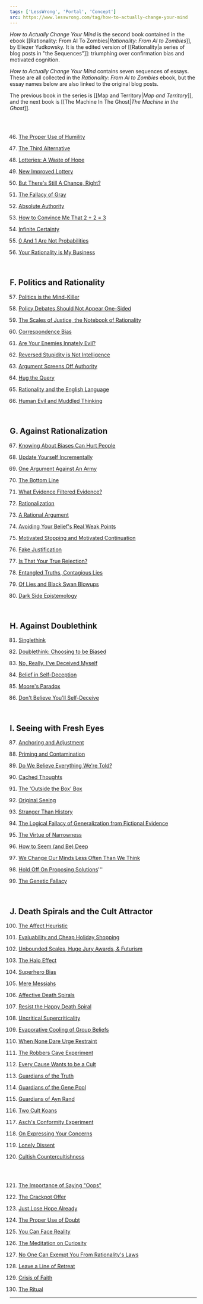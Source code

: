 ```yaml
---
tags: ['LessWrong', 'Portal', 'Concept']
src: https://www.lesswrong.com/tag/how-to-actually-change-your-mind
---
```


*How to Actually Change Your Mind* is the second book contained in the ebook [[Rationality: From AI To Zombies|*Rationality: From AI to Zombies*]], by Eliezer Yudkowsky. It is the edited version of [[Rationality|a series of blog posts in "the Sequences"]]: triumphing over confirmation bias and motivated cognition.

*How to Actually Change Your Mind* contains seven sequences of essays. These are all collected in the *Rationality: From AI to Zombies* ebook, but the essay names below are also linked to the original blog posts.

The previous book in the series is [[Map and Territory|*Map and Territory*]], and the next book is [[The Machine In The Ghost|*The Machine in the Ghost*]].

 

## 
46. [The Proper Use of Humility](http://lesswrong.com/lw/gq/the_proper_use_of_humility/)

47. [The Third Alternative](http://lesswrong.com/lw/hu/the_third_alternative/)

48. [Lotteries: A Waste of Hope](http://lesswrong.com/lw/hl/lotteries_a_waste_of_hope/)

49. [New Improved Lottery](http://lesswrong.com/lw/hm/new_improved_lottery/)

50. [But There's Still A Chance, Right?](http://lesswrong.com/lw/ml/but_theres_still_a_chance_right/)

51. [The Fallacy of Gray](http://lesswrong.com/lw/mm/the_fallacy_of_gray/)

52. [Absolute Authority](http://lesswrong.com/lw/mn/absolute_authority/)

53. [How to Convince Me That 2 + 2 = 3](http://lesswrong.com/lw/jr/how_to_convince_me_that_2_2_3/)

54. [Infinite Certainty](http://lesswrong.com/lw/mo/infinite_certainty/)

55. [0 And 1 Are Not Probabilities](http://lesswrong.com/lw/mp/0_and_1_are_not_probabilities/)

56. [Your Rationality is My Business](http://lesswrong.com/lw/hn/your_rationality_is_my_business/)

 

## F. Politics and Rationality
57. [Politics is the Mind-Killer](http://lesswrong.com/lw/gw/politics_is_the_mindkiller/)

58. [Policy Debates Should Not Appear One-Sided](http://lesswrong.com/lw/gz/policy_debates_should_not_appear_onesided/)

59. [The Scales of Justice, the Notebook of Rationality](http://lesswrong.com/lw/h1/the_scales_of_justice_the_notebook_of_rationality/)

60. [Correspondence Bias](http://lesswrong.com/lw/hz/correspondence_bias/)

61. [Are Your Enemies Innately Evil?](http://lesswrong.com/lw/i0/are_your_enemies_innately_evil/)

62. [Reversed Stupidity is Not Intelligence](http://lesswrong.com/lw/lw/reversed_stupidity_is_not_intelligence/)

63. [Argument Screens Off Authority](http://lesswrong.com/lw/lx/argument_screens_off_authority/)

64. [Hug the Query](http://lesswrong.com/lw/ly/hug_the_query/)

65. [Rationality and the English Language](http://lesswrong.com/lw/jc/rationality_and_the_english_language/)

66. [Human Evil and Muddled Thinking](http://lesswrong.com/lw/jd/human_evil_and_muddled_thinking/)

 

## G. Against Rationalization
67. [Knowing About Biases Can Hurt People](http://lesswrong.com/lw/he/knowing_about_biases_can_hurt_people/)

68. [Update Yourself Incrementally](http://lesswrong.com/lw/ij/update_yourself_incrementally/)

69. [One Argument Against An Army](http://lesswrong.com/lw/ik/one_argument_against_an_army/)

70. [The Bottom Line](http://lesswrong.com/lw/js/the_bottom_line/)

71. [What Evidence Filtered Evidence?](http://lesswrong.com/lw/jt/what_evidence_filtered_evidence/)

72. [Rationalization](http://lesswrong.com/lw/ju/rationalization/)

73. [A Rational Argument](http://lesswrong.com/lw/jw/a_rational_argument/)

74. [Avoiding Your Belief's Real Weak Points](http://lesswrong.com/lw/jy/avoiding_your_beliefs_real_weak_points/)

75. [Motivated Stopping and Motivated Continuation](http://lesswrong.com/lw/km/motivated_stopping_and_motivated_continuation/)

76. [Fake Justification](http://lesswrong.com/lw/kq/fake_justification/)

77. [Is That Your True Rejection?](http://lesswrong.com/lw/wj/is_that_your_true_rejection/)

78. [Entangled Truths, Contagious Lies](http://lesswrong.com/lw/uw/entangled_truths_contagious_lies/)

79. [Of Lies and Black Swan Blowups](http://lesswrong.com/lw/9a/of_lies_and_black_swan_blowups/)

80. [Dark Side Epistemology](http://lesswrong.com/lw/uy/dark_side_epistemology/)

 

## H. Against Doublethink
81. [Singlethink](http://lesswrong.com/lw/k0/singlethink/)

82. [Doublethink: Choosing to be Biased](http://lesswrong.com/lw/je/doublethink_choosing_to_be_biased/)

83. [No, Really, I've Deceived Myself](http://lesswrong.com/lw/r/no_really_ive_deceived_myself/)

84. [Belief in Self-Deception](http://lesswrong.com/lw/s/belief_in_selfdeception/)

85. [Moore's Paradox](http://lesswrong.com/lw/1f/moores_paradox/)

86. [Don't Believe You'll Self-Deceive](http://lesswrong.com/lw/1o/dont_believe_youll_selfdeceive/)

 

## I. Seeing with Fresh Eyes
87. [Anchoring and Adjustment](http://lesswrong.com/lw/j7/anchoring_and_adjustment/)

88. [Priming and Contamination](http://lesswrong.com/lw/k3/priming_and_contamination/)

89. [Do We Believe Everything We're Told?](http://lesswrong.com/lw/k4/do_we_believe_everything_were_told/)

90. [Cached Thoughts](http://lesswrong.com/lw/k5/cached_thoughts/)

91. [The 'Outside the Box' Box](http://lesswrong.com/lw/k6/the_outside_the_box_box/)

92. [Original Seeing](http://lesswrong.com/lw/k7/original_seeing/)

93. [Stranger Than History](http://lesswrong.com/lw/j1/stranger_than_history/)

94. [The Logical Fallacy of Generalization from Fictional Evidence](http://lesswrong.com/lw/k9/the_logical_fallacy_of_generalization_from/)

95. [The Virtue of Narrowness](http://lesswrong.com/lw/ic/the_virtue_of_narrowness/)

96. [How to Seem (and Be) Deep](http://lesswrong.com/lw/k8/how_to_seem_and_be_deep/)

97. [We Change Our Minds Less Often Than We Think](http://lesswrong.com/lw/jx/we_change_our_minds_less_often_than_we_think/)

98. [Hold Off On Proposing Solutions](http://lesswrong.com/lw/ka/hold_off_on_proposing_solutions/)'''

99. [The Genetic Fallacy](http://lesswrong.com/lw/s3/the_genetic_fallacy/)

 

## J. Death Spirals and the Cult Attractor
100. [The Affect Heuristic](http://lesswrong.com/lw/lg/the_affect_heuristic/)

101. [Evaluability and Cheap Holiday Shopping](http://lesswrong.com/lw/lh/evaluability_and_cheap_holiday_shopping/)

102. [Unbounded Scales, Huge Jury Awards, & Futurism](http://lesswrong.com/lw/li/unbounded_scales_huge_jury_awards_futurism/)

103. [The Halo Effect](http://lesswrong.com/lw/lj/the_halo_effect/)

104. [Superhero Bias](http://lesswrong.com/lw/lk/superhero_bias/)

105. [Mere Messiahs](http://lesswrong.com/lw/ll/mere_messiahs/)

106. [Affective Death Spirals](http://lesswrong.com/lw/lm/affective_death_spirals/)

107. [Resist the Happy Death Spiral](http://lesswrong.com/lw/ln/resist_the_happy_death_spiral/)

108. [Uncritical Supercriticality](http://lesswrong.com/lw/lo/uncritical_supercriticality/)

109. [Evaporative Cooling of Group Beliefs](http://lesswrong.com/lw/lr/evaporative_cooling_of_group_beliefs/)

110. [When None Dare Urge Restraint](http://lesswrong.com/lw/ls/when_none_dare_urge_restraint/)

111. [The Robbers Cave Experiment](http://lesswrong.com/lw/lt/the_robbers_cave_experiment/)

112. [Every Cause Wants to be a Cult](http://lesswrong.com/lw/lv/every_cause_wants_to_be_a_cult/)

113. [Guardians of the Truth](http://lesswrong.com/lw/lz/guardians_of_the_truth/)

114. [Guardians of the Gene Pool](http://lesswrong.com/lw/m0/guardians_of_the_gene_pool/)

115. [Guardians of Ayn Rand](http://lesswrong.com/lw/m1/guardians_of_ayn_rand/)

116. [Two Cult Koans](http://lesswrong.com/lw/m4/two_cult_koans/)

117. [Asch's Conformity Experiment](http://lesswrong.com/lw/m9/aschs_conformity_experiment/)

118. [On Expressing Your Concerns](http://lesswrong.com/lw/ma/on_expressing_your_concerns/)

119. [Lonely Dissent](http://lesswrong.com/lw/mb/lonely_dissent/)

120. [Cultish Countercultishness](http://lesswrong.com/lw/md/cultish_countercultishness/)

 

## 
121. [The Importance of Saying "Oops"](http://lesswrong.com/lw/i9/the_importance_of_saying_oops/)

122. [The Crackpot Offer](http://lesswrong.com/lw/j8/the_crackpot_offer/)

123. [Just Lose Hope Already](http://lesswrong.com/lw/gx/just_lose_hope_already/)

124. [The Proper Use of Doubt](http://lesswrong.com/lw/ib/the_proper_use_of_doubt/)

125. [You Can Face Reality](http://lesswrong.com/lw/id/you_can_face_reality/)

126. [The Meditation on Curiosity](http://lesswrong.com/lw/jz/the_meditation_on_curiosity/)

127. [No One Can Exempt You From Rationality's Laws](http://lesswrong.com/lw/k1/no_one_can_exempt_you_from_rationalitys_laws/)

128. [Leave a Line of Retreat](http://lesswrong.com/lw/o4/leave_a_line_of_retreat/)

129. [Crisis of Faith](http://lesswrong.com/lw/ur/crisis_of_faith/)

130. [The Ritual](http://lesswrong.com/lw/us/the_ritual/)



---

